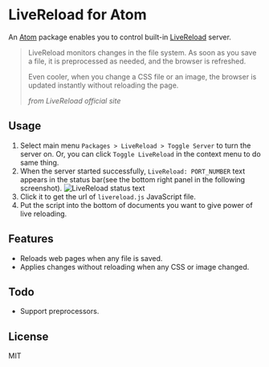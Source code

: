 # LiveReload for Atom

An [Atom](https://atom.io/) package enables you to control built-in [LiveReload](http://livereload.com/) server.
> LiveReload monitors changes in the file system. As soon as you save a file, it is preprocessed as needed, and the browser is refreshed.
>
> Even cooler, when you change a CSS file or an image, the browser is updated instantly without reloading the page.
>
> *from LiveReload official site*

## Usage
1. Select main menu `Packages > LiveReload > Toggle Server` to turn the server on. Or, you can click `Toggle LiveReload` in the context menu to do same thing.
2. When the server started successfully, `LiveReload: PORT_NUMBER` text appears in the status bar(see the bottom right panel in the following screenshot).
   ![LiveReload status text](https://cloud.githubusercontent.com/assets/212034/3565696/c50f01ce-0aca-11e4-991e-4cb8475364c4.png)
3. Click it to get the url of `livereload.js` JavaScript file.
4. Put the script into the bottom of documents you want to give power of live reloading.

## Features
* Reloads web pages when any file is saved.
* Applies changes without reloading when any CSS or image changed.

## Todo
* Support preprocessors.

## License
MIT
